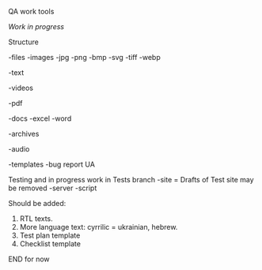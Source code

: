 QA work tools

*Work in progress*

Structure

-files
 -images
  -jpg
  -png
  -bmp
  -svg
  -tiff
  -webp

 -text

 -videos

 -pdf
 
 -docs
  -excel
  -word

 -archives

 -audio
 
 -templates
  -bug report UA

Testing and in progress work in Tests branch
-site = Drafts of Test site may be removed
-server
-script

Should be added: 
1. RTL texts. 
2. More language text: cyrrilic = ukrainian, hebrew.
3. Test plan template
4. Checklist template


END for now
